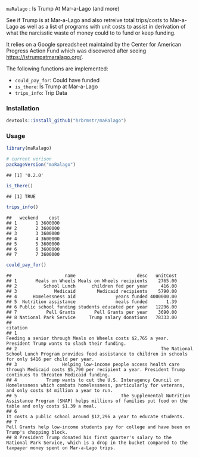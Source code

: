 
`maRalago` : Is Trump At Mar-a-Lago (and more)

See if Trump is at Mar-a-Lago and also retreive total trips/costs to Mar-a-Lago as well as a list of programs with unit costs to assist in derivation of what the narcisstic waste of money could to to fund or keep funding.

It relies on a Google spreadsheet maintaind by the Center for American Progress Action Fund which was discovered after seeing <https://istrumpatmaralago.org/>.

The following functions are implemented:

-   `could_pay_for`: Could have funded
-   `is_there`: Is Trump at Mar-a-Lago
-   `trips_info`: Trip Data

### Installation

``` r
devtools::install_github("hrbrmstr/maRalago")
```

### Usage

``` r
library(maRalago)

# current verison
packageVersion("maRalago")
```

    ## [1] '0.2.0'

``` r
is_there()
```

    ## [1] TRUE

``` r
trips_info()
```

    ##   weekend    cost
    ## 1       1 3600000
    ## 2       2 3600000
    ## 3       3 3600000
    ## 4       4 3600000
    ## 5       5 3600000
    ## 6       6 3600000
    ## 7       7 3600000

``` r
could_pay_for()
```

    ##                    name                       desc   unitCost
    ## 1       Meals on Wheels Meals on Wheels recipients    2765.00
    ## 2          School Lunch      children fed per year     416.00
    ## 3              Medicaid        Medicaid recipients    5790.00
    ## 4      Homelessness aid               years funded 4000000.00
    ## 5  Nutrition assistance               meals funded       1.39
    ## 6 Public school funding students educated per year   12296.00
    ## 7           Pell Grants       Pell Grants per year    3690.00
    ## 8 National Park Service     Trump salary donations   78333.00
    ##                                                                                                                                                                    citation
    ## 1                                                              Feeding a senior through Meals on Wheels costs $2,765 a year. President Trump wants to slash their funding. 
    ## 2                                                      The National School Lunch Program provides food assistance to children in schools for only $416 per child per year. 
    ## 3                 Helping low-income people access health care through Medicaid costs $5,790 per recipient a year. President Trump continues to threaten Medicaid funding. 
    ## 4           Trump wants to cut the U.S. Interagency Council on Homelessness which combats homelessness, particularly for veterans, and only costs $4 million a year to run.
    ## 5                                       The Supplemental Nutrition Assistance Program (SNAP) helps millions of families put food on the table and only costs $1.39 a meal. 
    ## 6                                                                                                      It costs a public school around $12,296 a year to educate students. 
    ## 7                                                                             Pell Grants help low-income students pay for college and have been on Trump's chopping block.
    ## 8 President Trump donated his first quarter's salary to the National Park Service, which is a drop in the bucket compared to the taxpayer money spent on Mar-a-Lago trips.
